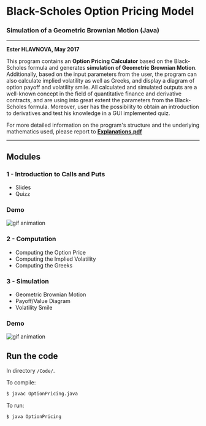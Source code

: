 # Black-Scholes Option Pricing Model
### Simulation of a Geometric Brownian Motion (Java)
---

**Ester HLAVNOVA, May 2017**

This program contains an **Option Pricing Calculator** based on the Black-Scholes formula and generates **simulation of Geometric Brownian Motion**. Additionally, based on the input parameters from the user, the program can also calculate implied volatility as well as Greeks, and display a diagram of option payoff and volatility smile. All calculated and simulated outputs are a well-known concept in the field of quantitative finance and derivative contracts, and are using into great extent the parameters from the Black-Scholes formula. Moreover, user has the possibility to obtain an introduction to derivatives and test his knowledge in a GUI implemented quiz.

For more detailed information on the program's structure and the underlying mathematics used, please report to **[Explanations.pdf](https://github.com/EsterHlav/Black-Scholes-Option-Pricing-Model/blob/master/Explanations.pdf)**

---

## Modules

### 1 - Introduction to Calls and Puts
 - Slides
 - Quizz

### Demo
![gif animation](https://github.com/EsterHlav/Black-Scholes-Option-Pricing-Model/raw/master/QuizzHD.gif "overview")

### 2 - Computation
 - Computing the Option Price
 - Computing the Implied Volatility
 - Computing the Greeks

### 3 - Simulation
 - Geometric Brownian Motion
 - Payoff/Value Diagram
 - Volatility Smile

### Demo
![gif animation](https://github.com/EsterHlav/Black-Scholes-Option-Pricing-Model/raw/master/OptionPricing.gif "overview")

## Run the code
In directory ```/Code/```.

To compile:
```bash
$ javac OptionPricing.java
```

To run:
```bash
$ java OptionPricing
```
